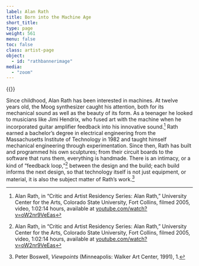 ```yaml
---
label: Alan Rath
title: Born into the Machine Age
short_title:
type: page
weight: 561
menu: false
toc: false
class: artist-page
object:
  - id: "rathbannerimage"
media:
  - "zoom"
---
```

{{<q-figure id="rathbannerimage" >}}

Since childhood, Alan Rath has been interested in machines. At twelve years old, the Moog synthesizer caught his attention, both for its mechanical sound as well as the beauty of its form. As a teenager he looked to musicians like Jimi Hendrix, who fused art with the machine when he incorporated guitar amplifier feedback into his innovative sound.[^1] Rath earned a bachelor’s degree in electrical engineering from the Massachusetts Institute of Technology in 1982 and taught himself mechanical engineering through experimentation. Since then, Rath has built and programmed his own sculptures; from their circuit boards to the software that runs them, everything is handmade. There is an intimacy, or a kind of “feedback loop,”[^2] between the design and the build; each build informs the next design, so that technology itself is not just equipment, or material, it is also the subject matter of Rath’s work.[^3]

[^1]: Alan Rath, in “Critic and Artist Residency Series: Alan Rath,” University Center for the Arts, Colorado State University, Fort Collins, filmed 2005, video, 1:02:14 hours, available at [youtube.com/watch?v=oW2nr9VeEas](https://www.youtube.com/watch?v=oW2nr9VeEas)

[^2]: Alan Rath, in “Critic and Artist Residency Series: Alan Rath,” University Center for the Arts, Colorado State University, Fort Collins, filmed 2005, video, 1:02:14 hours, available at [youtube.com/watch?v=oW2nr9VeEas](https://www.youtube.com/watch?v=oW2nr9VeEas)

[^3]: Peter Boswell, *Viewpoints* (Minneapolis: Walker Art Center, 1991), 1.

